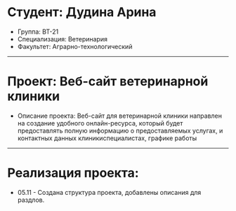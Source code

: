 # Студент: Дудина Арина
- Группа: ВТ-21
- Специализация: Ветеринария
- Факультет: Аграрно-технологический
---
# Проект: Веб-сайт ветеринарной клиники
- Описание проекта: Веб-сайт для ветеринарной клиники направлен на создание удобного онлайн-ресурса, который будет предоставлять полную информацию о предоставляемых услугах,  и контактных данных клиникиспециалистах, графике работы
---
# Реализация проекта:
- 05.11 - Создана структура проекта, добавлены описания для раздлов.